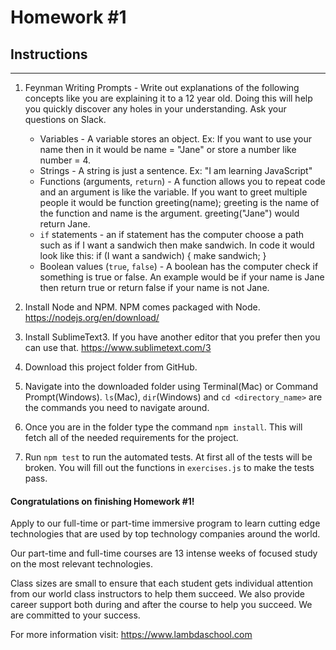 # Homework #1

## Instructions
---
1. Feynman Writing Prompts - Write out explanations of the following concepts like you are explaining it to a 12 year old.  Doing this will help you quickly discover any holes in your understanding.  Ask your questions on Slack.
		
	* Variables - A variable stores an object. Ex: If you want to use your name then in it would be name = "Jane" or store a number like number = 4.
	* Strings - A string is just a sentence. Ex: "I am learning JavaScript"
	* Functions (arguments, `return`) - A function allows you to repeat code and an argument is like the variable. If you want to greet multiple people it would be function greeting(name); greeting is the name of the function and name is the argument. greeting("Jane") would return Jane.
	* `if` statements - an if statement has the computer choose a path such as if I want a sandwich then make sandwich. In code it would look like this: if (I want a sandwich) { make sandwich; }
	* Boolean values (`true`, `false`) - A boolean has the computer check if something is true or false. An example would be if your name is Jane then return true or return false if your name is not Jane.


2. Install Node and NPM.  NPM comes packaged with Node. https://nodejs.org/en/download/


3. Install SublimeText3.  If you have another editor that you prefer then you can use that. https://www.sublimetext.com/3


4. Download this project folder from GitHub.


5. Navigate into the downloaded folder using Terminal(Mac) or Command Prompt(Windows).  `ls`(Mac), `dir`(Windows) and `cd <directory_name>` are the commands you need to navigate around.


6. Once you are in the folder type the command `npm install`.  This will fetch all of the needed requirements for the project.


7. Run `npm test` to run the automated tests.  At first all of the tests will be broken.  You will fill out the functions in `exercises.js` to make the tests pass.




#### Congratulations on finishing Homework #1!
Apply to our full-time or part-time immersive program to learn cutting edge technologies that are used by top technology companies around the world.

Our part-time and full-time courses are 13 intense weeks of focused study on the most relevant technologies.  

Class sizes are small to ensure that each student gets individual attention from our world class instructors to help them succeed.  We also provide career support both during and after the course to help you succeed.  We are committed to your success.

For more information visit: https://www.lambdaschool.com
